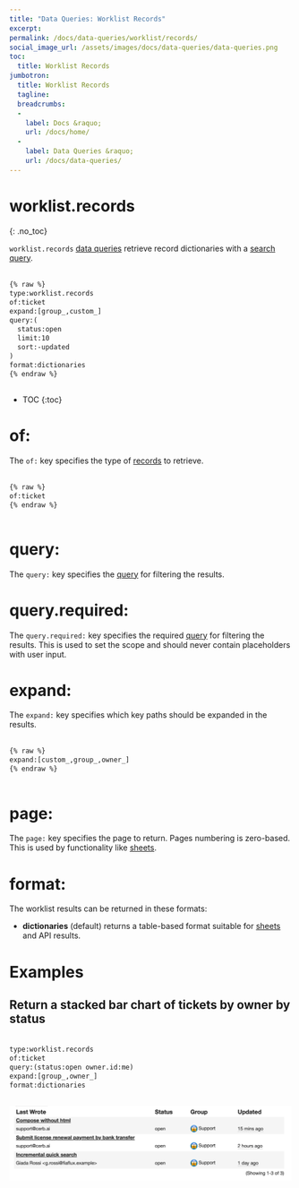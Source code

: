```yaml
---
title: "Data Queries: Worklist Records"
excerpt: 
permalink: /docs/data-queries/worklist/records/
social_image_url: /assets/images/docs/data-queries/data-queries.png
toc:
  title: Worklist Records
jumbotron:
  title: Worklist Records
  tagline: 
  breadcrumbs:
  -
    label: Docs &raquo;
    url: /docs/home/
  -
    label: Data Queries &raquo;
    url: /docs/data-queries/
---
```


# worklist.records
{: .no_toc}

`worklist.records` [data queries](/docs/data-queries/) retrieve record dictionaries with a [search query](/docs/search/).

<pre>
<code class="language-cerb">
{% raw %}
type:worklist.records
of:ticket
expand:[group_,custom_]
query:(
  status:open
  limit:10
  sort:-updated
)
format:dictionaries
{% endraw %}
</code>
</pre>

* TOC
{:toc}

# of:

The `of:` key specifies the type of [records](/docs/records/) to retrieve.

<pre>
<code class="language-cerb">
{% raw %}
of:ticket
{% endraw %}
</code>
</pre>

# query:

The `query:` key specifies the [query](/docs/search/) for filtering the results.

# query.required:

The `query.required:` key specifies the required [query](/docs/search/) for filtering the results. This is used to set the scope and should never contain placeholders with user input.

# expand:

The `expand:` key specifies which key paths should be expanded in the results.

<pre>
<code class="language-cerb">
{% raw %}
expand:[custom_,group_,owner_]
{% endraw %}
</code>
</pre>

# page:

The `page:` key specifies the page to return. Pages numbering is zero-based. This is used by functionality like [sheets](/docs/sheets/).

# format:

The worklist results can be returned in these formats:

* **dictionaries** (default) returns a table-based format suitable for [sheets](/docs/sheets/) and API results.

# Examples

## Return a stacked bar chart of tickets by owner by status

<pre>
<code class="language-cerb">
type:worklist.records
of:ticket
query:(status:open owner.id:me)
expand:[group_,owner_]
format:dictionaries
</code>
</pre>

<div class="cerb-screenshot">
<img src="/assets/images/docs/data-queries/data-queries-worklist-records-tickets.png" class="screenshot">
</div>
